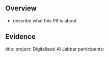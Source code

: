 
## Overview
- describe what this PR is about

## Evidence
title:
project: Digitalisasi Al Jabbar
participants: 
